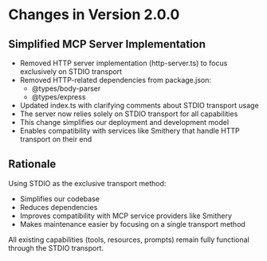 # Changes in Version 2.0.0

## Simplified MCP Server Implementation

- Removed HTTP server implementation (http-server.ts) to focus exclusively on STDIO transport
- Removed HTTP-related dependencies from package.json:
  - @types/body-parser
  - @types/express
- Updated index.ts with clarifying comments about STDIO transport usage
- The server now relies solely on STDIO transport for all capabilities
- This change simplifies our deployment and development model
- Enables compatibility with services like Smithery that handle HTTP transport on their end

## Rationale

Using STDIO as the exclusive transport method:
- Simplifies our codebase
- Reduces dependencies
- Improves compatibility with MCP service providers like Smithery
- Makes maintenance easier by focusing on a single transport method

All existing capabilities (tools, resources, prompts) remain fully functional through the STDIO transport.
